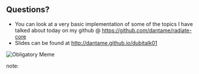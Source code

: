 ##  Questions?

- You can look at a very basic implementation of some of the topics I have talked about today on my github @ https://github.com/dantame/radiate-core
- Slides can be found at http://dantame.github.io/dubitalk01

![Obligatory Meme](http://cdn.meme.am/instances/54873599.jpg)

note:

